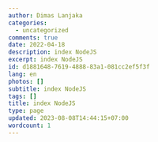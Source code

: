 ```yaml
---
author: Dimas Lanjaka
categories:
  - uncategorized
comments: true
date: 2022-04-18
description: index NodeJS
excerpt: index NodeJS
id: d1881648-7619-4888-83a1-081cc2ef5f3f
lang: en
photos: []
subtitle: index NodeJS
tags: []
title: index NodeJS
type: page
updated: 2023-08-08T14:44:15+07:00
wordcount: 1
---
```


<!-- directory listing -->